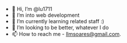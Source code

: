 - 👋 Hi, I’m @lu1711
- 👀 I’m into web development
- 🌱 I’m currently learning related staff :)
- 💞️ I’m looking to be better, whatever I do
- 📫 How to reach me - llmsoares@gmail.com.

<!---
lu1711/lu1711 is a ✨ special ✨ repository because its `README.md` (this file) appears on your GitHub profile.
You can click the Preview link to take a look at your changes.
--->
